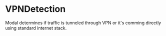 # VPNDetection
Modal determines if traffic is tunneled through VPN or it's comming directly using standard internet stack.
